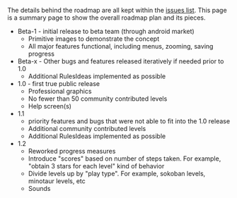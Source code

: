 The details behind the roadmap are all kept within the [issues list](http://code.google.com/p/jaro/issues/list).
This page is a summary page to show the overall roadmap plan and its pieces.


  * Beta-1 - initial release to beta team (through android market)
    * Primitive images to demonstrate the concept
    * All major features functional, including menus, zooming, saving progress
  * Beta-x - Other bugs and features released iteratively if needed prior to 1.0
    * Additional RulesIdeas implemented as possible
  * 1.0 - first true public release
    * Professional graphics
    * No fewer than 50 community contributed levels
    * Help screen(s)
  * 1.1
    * priority features and bugs that were not able to fit into the 1.0 release
    * Additional community contributed levels
    * Additional RulesIdeas implemented as possible
  * 1.2
    * Reworked progress measures
    * Introduce "scores" based on number of steps taken.  For example, "obtain 3 stars for each level" kind of behavior
    * Divide levels up by "play type".  For example, sokoban levels, minotaur levels, etc
    * Sounds